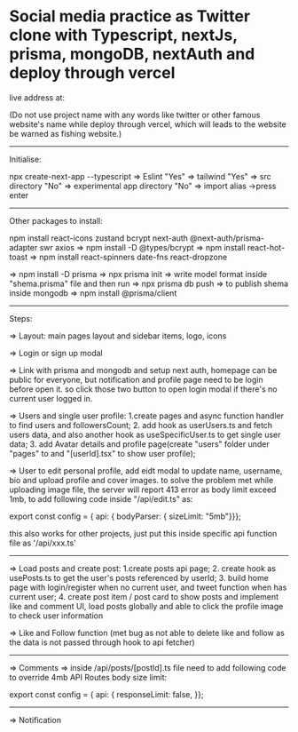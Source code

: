 # Social media practice as Twitter clone with Typescript, nextJs, prisma, mongoDB, nextAuth and deploy through vercel

live address at:

(Do not use project name with any words like twitter or other famous website's name while deploy through vercel, which will leads to the website be warned as fishing website.)

---

Initialise:

npx create-next-app --typescript
=> Eslint "Yes" => tailwind "Yes" => src directory "No" => experimental app directory "No" => import alias ->press enter

---

Other packages to install:

npm install react-icons zustand bcrypt next-auth @next-auth/prisma-adapter swr axios => npm install -D @types/bcrypt => npm install react-hot-toast => npm install react-spinners date-fns react-dropzone

=> npm install -D prisma => npx prisma init => write model format inside "shema.prisma" file and then run => npx prisma db push => to publish shema inside mongodb => npm install @prisma/client

---

Steps:

=> Layout: main pages layout and sidebar items, logo, icons

=> Login or sign up modal

=> Link with prisma and mongodb and setup next auth, homepage can be public for everyone, but notification and profile page need to be login before open it. so click those two button to open login modal if there's no current user logged in.

=> Users and single user profile: 1.create pages and async function handler to find users and followersCount; 2. add hook as userUsers.ts and fetch users data, and also another hook as useSpecificUser.ts to get single user data; 3. add Avatar details and profile page(create "users" folder under "pages" to and "[userId].tsx" to show user profile);

=> User to edit personal profile, add eidt modal to update name, username, bio and upload profile and cover images. to solve the problem met while uploading image file, the server will report 413 error as body limit exceed 1mb, to add following code inside "/api/edit.ts" as:

export const config = { api: { bodyParser: { sizeLimit: "5mb"}}};

this also works for other projects, just put this inside specific api function file as '/api/xxx.ts'

---

=> Load posts and create post: 1.create posts api page; 2. create hook as usePosts.ts to get the user's posts referenced by userId; 3. build home page with login/register when no current user, and tweet function when has current user; 4. create post item / post card to show posts and implement like and comment UI, load posts globally and able to click the profile image to check user information

=> Like and Follow function (met bug as not able to delete like and follow as the data is not passed through hook to api fetcher)

---

=> Comments => inside /api/posts/[postId].ts file need to add following code to override 4mb API Routes body size limit:

export const config = { api: { responseLimit: false, }};

---

=> Notification
